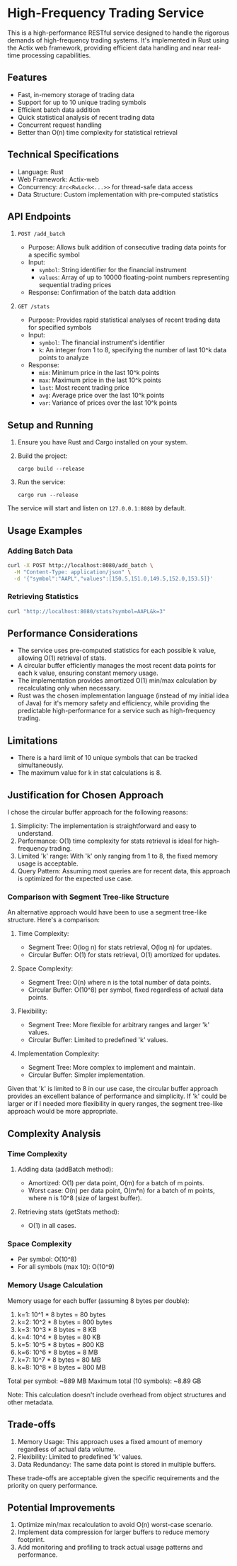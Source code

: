 # High-Frequency Trading Service

This is a high-performance RESTful service designed to handle the rigorous demands of high-frequency trading systems. It's implemented in Rust using the Actix web framework, providing efficient data handling and near real-time processing capabilities.

## Features

- Fast, in-memory storage of trading data
- Support for up to 10 unique trading symbols
- Efficient batch data addition
- Quick statistical analysis of recent trading data
- Concurrent request handling
- Better than O(n) time complexity for statistical retrieval

## Technical Specifications

- Language: Rust
- Web Framework: Actix-web
- Concurrency: `Arc<RwLock<...>>` for thread-safe data access
- Data Structure: Custom implementation with pre-computed statistics

## API Endpoints

1. `POST /add_batch`
   - Purpose: Allows bulk addition of consecutive trading data points for a specific symbol
   - Input:
      - `symbol`: String identifier for the financial instrument
      - `values`: Array of up to 10000 floating-point numbers representing sequential trading prices
   - Response: Confirmation of the batch data addition

2. `GET /stats`
   - Purpose: Provides rapid statistical analyses of recent trading data for specified symbols
   - Input:
      - `symbol`: The financial instrument's identifier
      - `k`: An integer from 1 to 8, specifying the number of last 10^k data points to analyze
   - Response:
      - `min`: Minimum price in the last 10^k points
      - `max`: Maximum price in the last 10^k points
      - `last`: Most recent trading price
      - `avg`: Average price over the last 10^k points
      - `var`: Variance of prices over the last 10^k points

## Setup and Running

1. Ensure you have Rust and Cargo installed on your system.

2. Build the project:
   ```
   cargo build --release
   ```

3. Run the service:
   ```
   cargo run --release
   ```

The service will start and listen on `127.0.0.1:8080` by default.

## Usage Examples

### Adding Batch Data

```bash
curl -X POST http://localhost:8080/add_batch \
  -H "Content-Type: application/json" \
  -d '{"symbol":"AAPL","values":[150.5,151.0,149.5,152.0,153.5]}'
```

### Retrieving Statistics

```bash
curl "http://localhost:8080/stats?symbol=AAPL&k=3"
```

## Performance Considerations

- The service uses pre-computed statistics for each possible k value, allowing O(1) retrieval of stats.
- A circular buffer efficiently manages the most recent data points for each k value, ensuring constant memory usage.
- The implementation provides amortized O(1) min/max calculation by recalculating only when necessary.
- Rust was the chosen implementation language (instead of my initial idea of Java) for it's memory safety and efficiency, while providing the predictable high-performance for a service such as high-frequency trading.  

## Limitations

- There is a hard limit of 10 unique symbols that can be tracked simultaneously.
- The maximum value for k in stat calculations is 8.

## Justification for Chosen Approach

I chose the circular buffer approach for the following reasons:

1. Simplicity: The implementation is straightforward and easy to understand.
2. Performance: O(1) time complexity for stats retrieval is ideal for high-frequency trading.
3. Limited 'k' range: With 'k' only ranging from 1 to 8, the fixed memory usage is acceptable.
4. Query Pattern: Assuming most queries are for recent data, this approach is optimized for the expected use case.

### Comparison with Segment Tree-like Structure

An alternative approach would have been to use a segment tree-like structure. Here's a comparison:

1. Time Complexity:
   - Segment Tree: O(log n) for stats retrieval, O(log n) for updates.
   - Circular Buffer: O(1) for stats retrieval, O(1) amortized for updates.

2. Space Complexity:
   - Segment Tree: O(n) where n is the total number of data points.
   - Circular Buffer: O(10^8) per symbol, fixed regardless of actual data points.

3. Flexibility:
   - Segment Tree: More flexible for arbitrary ranges and larger 'k' values.
   - Circular Buffer: Limited to predefined 'k' values.

4. Implementation Complexity:
   - Segment Tree: More complex to implement and maintain.
   - Circular Buffer: Simpler implementation.

Given that 'k' is limited to 8 in our use case, the circular buffer approach provides an excellent balance of performance and simplicity. If 'k' could be larger or if I needed more flexibility in query ranges, the segment tree-like approach would be more appropriate.

## Complexity Analysis

### Time Complexity

1. Adding data (addBatch method):
   - Amortized: O(1) per data point, O(m) for a batch of m points.
   - Worst case: O(n) per data point, O(m*n) for a batch of m points, where n is 10^8 (size of largest buffer).

2. Retrieving stats (getStats method):
   - O(1) in all cases.

### Space Complexity

- Per symbol: O(10^8)
- For all symbols (max 10): O(10^9)

### Memory Usage Calculation

Memory usage for each buffer (assuming 8 bytes per double):

1. k=1: 10^1 * 8 bytes = 80 bytes
2. k=2: 10^2 * 8 bytes = 800 bytes
3. k=3: 10^3 * 8 bytes = 8 KB
4. k=4: 10^4 * 8 bytes = 80 KB
5. k=5: 10^5 * 8 bytes = 800 KB
6. k=6: 10^6 * 8 bytes = 8 MB
7. k=7: 10^7 * 8 bytes = 80 MB
8. k=8: 10^8 * 8 bytes = 800 MB

Total per symbol: ~889 MB
Maximum total (10 symbols): ~8.89 GB

Note: This calculation doesn't include overhead from object structures and other metadata.

## Trade-offs

1. Memory Usage: This approach uses a fixed amount of memory regardless of actual data volume.
2. Flexibility: Limited to predefined 'k' values.
3. Data Redundancy: The same data point is stored in multiple buffers.

These trade-offs are acceptable given the specific requirements and the priority on query performance.

## Potential Improvements

1. Optimize min/max recalculation to avoid O(n) worst-case scenario.
2. Implement data compression for larger buffers to reduce memory footprint.
3. Add monitoring and profiling to track actual usage patterns and performance.